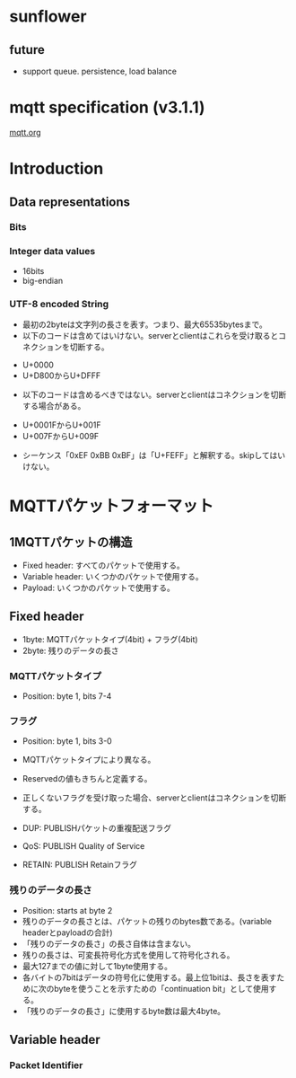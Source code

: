 # sunflower

## future

 - support queue. persistence, load balance

# mqtt specification (v3.1.1)

[mqtt.org](http://docs.oasis-open.org/mqtt/mqtt/v3.1.1/mqtt-v3.1.1.html)

# Introduction

## Data representations

### Bits

### Integer data values

 - 16bits
 - big-endian

### UTF-8 encoded String

 - 最初の2byteは文字列の長さを表す。つまり、最大65535bytesまで。
 - 以下のコードは含めてはいけない。serverとclientはこれらを受け取るとコネクションを切断する。
  + U+0000
  + U+D800からU+DFFF
 - 以下のコードは含めるべきではない。serverとclientはコネクションを切断する場合がある。
  + U+0001FからU+001F
  + U+007FからU+009F
 - シーケンス「0xEF 0xBB 0xBF」は「U+FEFF」と解釈する。skipしてはいけない。

# MQTTパケットフォーマット

## 1MQTTパケットの構造

 - Fixed header: すべてのパケットで使用する。
 - Variable header: いくつかのパケットで使用する。
 - Payload: いくつかのパケットで使用する。

## Fixed header

 - 1byte: MQTTパケットタイプ(4bit) + フラグ(4bit)
 - 2byte: 残りのデータの長さ

### MQTTパケットタイプ

 - Position: byte 1, bits 7-4

### フラグ

 - Position: byte 1, bits 3-0
 - MQTTパケットタイプにより異なる。
 - Reservedの値もきちんと定義する。
 - 正しくないフラグを受け取った場合、serverとclientはコネクションを切断する。

 - DUP: PUBLISHパケットの重複配送フラグ
 - QoS: PUBLISH Quality of Service
 - RETAIN: PUBLISH Retainフラグ

### 残りのデータの長さ

 - Position: starts at byte 2
 - 残りのデータの長さとは、パケットの残りのbytes数である。(variable headerとpayloadの合計)
 - 「残りのデータの長さ」の長さ自体は含まない。
 - 残りの長さは、可変長符号化方式を使用して符号化される。
 - 最大127までの値に対して1byte使用する。
 - 各バイトの7bitはデータの符号化に使用する。最上位1bitは、長さを表すために次のbyteを使うことを示すための「continuation bit」として使用する。
 - 「残りのデータの長さ」に使用するbyte数は最大4byte。

## Variable header

### Packet Identifier

###
